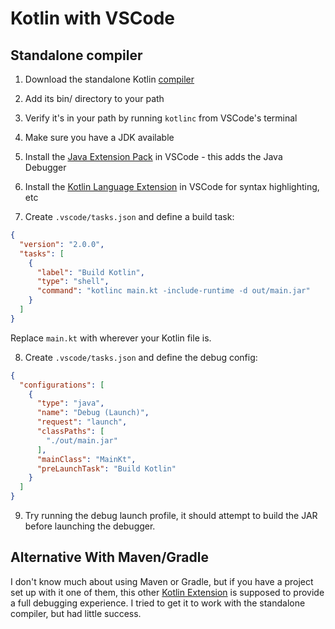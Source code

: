 # Kotlin with VSCode

## Standalone compiler

1. Download the standalone Kotlin [compiler](https://github.com/JetBrains/kotlin/releases/tag/v1.4.20)

2. Add its bin/ directory to your path

3. Verify it's in your path by running `kotlinc` from VSCode's terminal

4. Make sure you have a JDK available

5. Install the [Java Extension Pack](https://marketplace.visualstudio.com/items?itemName=vscjava.vscode-java-pack) in VSCode - this adds the Java Debugger

6. Install the [Kotlin Language Extension](https://marketplace.visualstudio.com/items?itemName=mathiasfrohlich.kotlin) in VSCode for syntax highlighting, etc

7. Create `.vscode/tasks.json` and define a build task:

```json
{
  "version": "2.0.0",
  "tasks": [
    {
      "label": "Build Kotlin",
      "type": "shell",
      "command": "kotlinc main.kt -include-runtime -d out/main.jar"
    }
  ]
}
```

Replace `main.kt` with wherever your Kotlin file is.

8. Create `.vscode/tasks.json` and define the debug config:

```json
{
  "configurations": [
    {
      "type": "java",
      "name": "Debug (Launch)",
      "request": "launch",
      "classPaths": [
        "./out/main.jar"
      ],
      "mainClass": "MainKt",
      "preLaunchTask": "Build Kotlin"
    }
  ]
}
```

9. Try running the debug launch profile, it should attempt to build the JAR
before launching the debugger.

## Alternative With Maven/Gradle

I don't know much about using Maven or Gradle, but if you have a project set up
with it one of them, this other [Kotlin Extension](https://marketplace.visualstudio.com/items?itemName=fwcd.kotlin)
is supposed to provide a full debugging experience.  I tried to get it to work
with the standalone compiler, but had little success.
